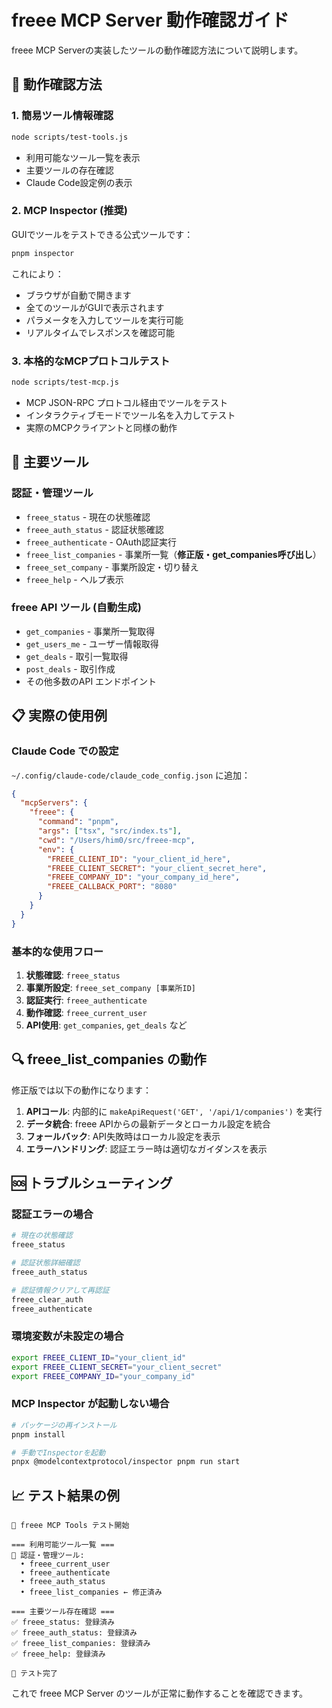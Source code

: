 # freee MCP Server 動作確認ガイド

freee MCP Serverの実装したツールの動作確認方法について説明します。

## 🚀 動作確認方法

### 1. 簡易ツール情報確認

```bash
node scripts/test-tools.js
```

- 利用可能なツール一覧を表示
- 主要ツールの存在確認
- Claude Code設定例の表示

### 2. MCP Inspector (推奨)

GUIでツールをテストできる公式ツールです：

```bash
pnpm inspector
```

これにより：
- ブラウザが自動で開きます
- 全てのツールがGUIで表示されます
- パラメータを入力してツールを実行可能
- リアルタイムでレスポンスを確認可能

### 3. 本格的なMCPプロトコルテスト

```bash
node scripts/test-mcp.js
```

- MCP JSON-RPC プロトコル経由でツールをテスト
- インタラクティブモードでツール名を入力してテスト
- 実際のMCPクライアントと同様の動作

## 🔧 主要ツール

### 認証・管理ツール
- `freee_status` - 現在の状態確認
- `freee_auth_status` - 認証状態確認
- `freee_authenticate` - OAuth認証実行
- `freee_list_companies` - 事業所一覧（**修正版・get_companies呼び出し**）
- `freee_set_company` - 事業所設定・切り替え
- `freee_help` - ヘルプ表示

### freee API ツール (自動生成)
- `get_companies` - 事業所一覧取得
- `get_users_me` - ユーザー情報取得
- `get_deals` - 取引一覧取得
- `post_deals` - 取引作成
- その他多数のAPI エンドポイント

## 📋 実際の使用例

### Claude Code での設定

`~/.config/claude-code/claude_code_config.json` に追加：

```json
{
  "mcpServers": {
    "freee": {
      "command": "pnpm",
      "args": ["tsx", "src/index.ts"],
      "cwd": "/Users/him0/src/freee-mcp",
      "env": {
        "FREEE_CLIENT_ID": "your_client_id_here",
        "FREEE_CLIENT_SECRET": "your_client_secret_here",
        "FREEE_COMPANY_ID": "your_company_id_here",
        "FREEE_CALLBACK_PORT": "8080"
      }
    }
  }
}
```

### 基本的な使用フロー

1. **状態確認**: `freee_status`
2. **事業所設定**: `freee_set_company [事業所ID]`
3. **認証実行**: `freee_authenticate`
4. **動作確認**: `freee_current_user`
5. **API使用**: `get_companies`, `get_deals` など

## 🔍 freee_list_companies の動作

修正版では以下の動作になります：

1. **APIコール**: 内部的に `makeApiRequest('GET', '/api/1/companies')` を実行
2. **データ統合**: freee APIからの最新データとローカル設定を統合
3. **フォールバック**: API失敗時はローカル設定を表示
4. **エラーハンドリング**: 認証エラー時は適切なガイダンスを表示

## 🆘 トラブルシューティング

### 認証エラーの場合
```bash
# 現在の状態確認
freee_status

# 認証状態詳細確認
freee_auth_status

# 認証情報クリアして再認証
freee_clear_auth
freee_authenticate
```

### 環境変数が未設定の場合
```bash
export FREEE_CLIENT_ID="your_client_id"
export FREEE_CLIENT_SECRET="your_client_secret"
export FREEE_COMPANY_ID="your_company_id"
```

### MCP Inspector が起動しない場合
```bash
# パッケージの再インストール
pnpm install

# 手動でInspectorを起動
pnpx @modelcontextprotocol/inspector pnpm run start
```

## 📈 テスト結果の例

```
🔧 freee MCP Tools テスト開始

=== 利用可能ツール一覧 ===
🔐 認証・管理ツール:
  • freee_current_user
  • freee_authenticate
  • freee_auth_status
  • freee_list_companies ← 修正済み
  
=== 主要ツール存在確認 ===
✅ freee_status: 登録済み
✅ freee_auth_status: 登録済み  
✅ freee_list_companies: 登録済み
✅ freee_help: 登録済み

🎉 テスト完了
```

これで freee MCP Server のツールが正常に動作することを確認できます。